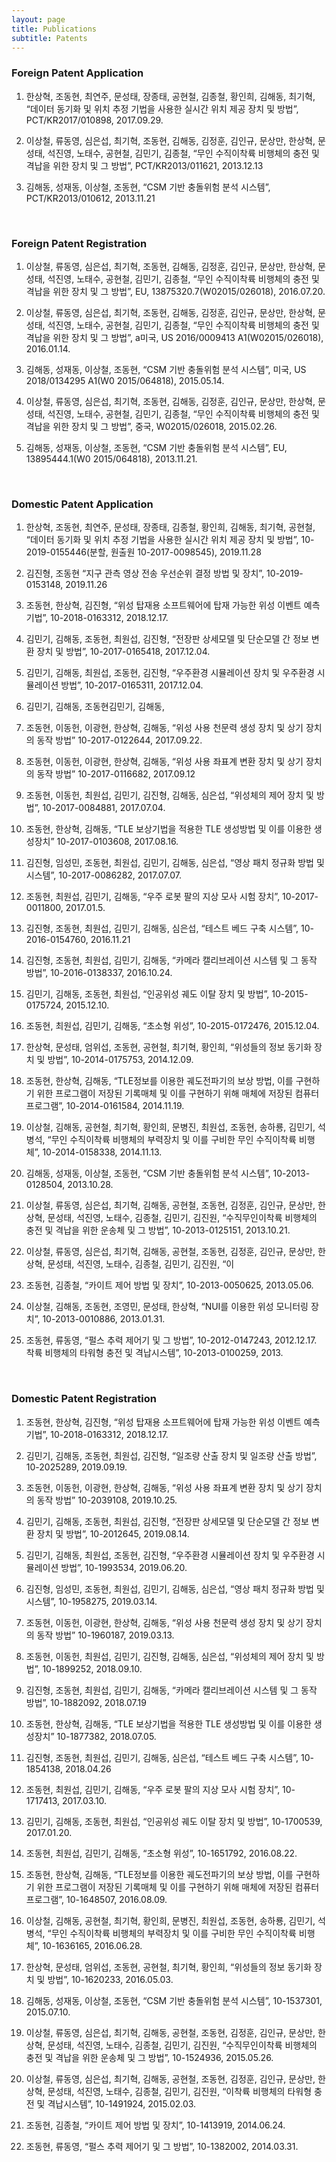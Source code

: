 ```yaml
---
layout: page
title: Publications
subtitle: Patents
---
```


### Foreign Patent Application  
1. 한상혁, 조동현, 최연주, 문성태, 장종태, 공현철, 김종철, 황인희, 김해동, 최기혁, “데이터 동기화 및 위치 추정 기법을 사용한 실시간 위치 제공 장치 및 방법”, PCT/KR2017/010898, 2017.09.29.

2. 이상철, 류동영, 심은섭, 최기혁, 조동현, 김해동, 김정훈, 김인규, 문상만, 한상혁, 문성태, 석진영, 노태수, 공현철, 김민기, 김종철, “무인 수직이착륙 비행체의 충전 및 격납을 위한 장치 및 그 방법”, PCT/KR2013/011621, 2013.12.13

3. 김해동, 성재동, 이상철, 조동현, “CSM 기반 충돌위험 분석 시스템”, PCT/KR2013/010612, 2013.11.21

<br>

### Foreign Patent Registration  
1. 이상철, 류동영, 심은섭, 최기혁, 조동현, 김해동, 김정훈, 김인규, 문상만, 한상혁, 문성태, 석진영, 노태수, 공현철, 김민기, 김종철, “무인 수직이착륙 비행체의 충전 및 격납을 위한 장치 및 그 방법”, EU, 13875320.7(W02015/026018), 2016.07.20.

2. 이상철, 류동영, 심은섭, 최기혁, 조동현, 김해동, 김정훈, 김인규, 문상만, 한상혁, 문성태, 석진영, 노태수, 공현철, 김민기, 김종철, “무인 수직이착륙 비행체의 충전 및 격납을 위한 장치 및 그 방법”, a미국, US 2016/0009413 A1(W02015/026018), 2016.01.14.

3. 김해동, 성재동, 이상철, 조동현, “CSM 기반 충돌위험 분석 시스템”, 미국, US 2018/0134295 A1(W0 2015/064818), 2015.05.14.

4. 이상철, 류동영, 심은섭, 최기혁, 조동현, 김해동, 김정훈, 김인규, 문상만, 한상혁, 문성태, 석진영, 노태수, 공현철, 김민기, 김종철, “무인 수직이착륙 비행체의 충전 및 격납을 위한 장치 및 그 방법”, 중국, W02015/026018, 2015.02.26.

5. 김해동, 성재동, 이상철, 조동현, “CSM 기반 충돌위험 분석 시스템”, EU, 13895444.1(W0 2015/064818), 2013.11.21.

<br>

### Domestic Patent Application
1. 한상혁, 조동현, 최연주, 문성태, 장종태, 김종철, 황인희, 김해동, 최기혁, 공현철, “데이터 동기화 및 위치 추정 기법을 사용한 실시간 위치 제공 장치 및 방법”, 10-2019-0155446(분할, 원출원 10-2017-0098545), 2019.11.28

2. 김진형, 조동현 “지구 관측 영상 전송 우선순위 결정 방법 및 장치”, 10-2019-0153148, 2019.11.26

3. 조동현, 한상혁, 김진형, “위성 탑재용 소프트웨어에 탑재 가능한 위성 이벤트 예측 기법”, 10-2018-0163312, 2018.12.17.

4. 김민기, 김해동, 조동현, 최원섭, 김진형, “전장판 상세모델 및 단순모델 간 정보 변환 장치 및 방법”, 10-2017-0165418, 2017.12.04.

5. 김민기, 김해동, 최원섭, 조동현, 김진형, “우주환경 시뮬레이션 장치 및 우주환경 시뮬레이션 방법”, 10-2017-0165311, 2017.12.04.

6. 김민기, 김해동, 조동현김민기, 김해동,

7. 조동현, 이동헌, 이광현, 한상혁, 김해동, “위성 사용 천문력 생성 장치 및 상기 장치의 동작 방법” 10-2017-0122644, 2017.09.22.

8. 조동현, 이동헌, 이광현, 한상혁, 김해동, “위성 사용 좌표계 변환 장치 및 상기 장치의 동작 방법” 10-2017-0116682, 2017.09.12

9. 조동현, 이동헌, 최원섭, 김민기, 김진형, 김해동, 심은섭, “위성체의 제어 장치 및 방법”, 10-2017-0084881, 2017.07.04.

10. 조동현, 한상혁, 김해동, “TLE 보상기법을 적용한 TLE 생성방법 및 이를 이용한 생성장치” 10-2017-0103608, 2017.08.16.

11. 김진형, 임성민, 조동현, 최원섭, 김민기, 김해동, 심은섭, “영상 패치 정규화 방법 및 시스템”, 10-2017-0086282, 2017.07.07.

12. 조동현, 최원섭, 김민기, 김해동, “우주 로봇 팔의 지상 모사 시험 장치”, 10-2017-0011800, 2017.01.5.

13. 김진형, 조동현, 최원섭, 김민기, 김해동, 심은섭, “테스트 베드 구축 시스템”, 10-2016-0154760, 2016.11.21

14. 김진형, 조동현, 최원섭, 김민기, 김해동, “카메라 캘리브레이션 시스템 및 그 동작 방법”, 10-2016-0138337, 2016.10.24.

15. 김민기, 김해동, 조동현, 최원섭, “인공위성 궤도 이탈 장치 및 방법”, 10-2015-0175724, 2015.12.10.

16. 조동현, 최원섭, 김민기, 김해동, “초소형 위성”, 10-2015-0172476, 2015.12.04.

17. 한상혁, 문성태, 엄위섭, 조동현, 공현철, 최기혁, 황인희, “위성들의 정보 동기화 장치 및 방법”, 10-2014-0175753, 2014.12.09.

18. 조동현, 한상혁, 김해동, “TLE정보를 이용한 궤도전파기의 보상 방법, 이를 구현하기 위한 프로그램이 저장된 기록매체 및 이를 구현하기 위해 매체에 저장된 컴퓨터프로그램”, 10-2014-0161584, 2014.11.19.

19. 이상철, 김해동, 공현철, 최기혁, 황인희, 문병진, 최원섭, 조동현, 송하룡, 김민기, 석병석, “무인 수직이착륙 비행체의 부력장치 및 이를 구비한 무인 수직이착륙 비행체”, 10-2014-0158338, 2014.11.13.

20. 김해동, 성재동, 이상철, 조동현, “CSM 기반 충돌위험 분석 시스템”, 10-2013-0128504, 2013.10.28.

21. 이상철, 류동영, 심은섭, 최기혁, 김해동, 공현철, 조동현, 김정훈, 김인규, 문상만, 한상혁, 문성태, 석진영, 노태수, 김종철, 김민기, 김진원, “수직무인이착륙 비행체의 충전 및 격납을 위한 운송체 및 그 방법”, 10-2013-0125151, 2013.10.21.

22. 이상철, 류동영, 심은섭, 최기혁, 김해동, 공현철, 조동현, 김정훈, 김인규, 문상만, 한상혁, 문성태, 석진영, 노태수, 김종철, 김민기, 김진원, “이

23. 조동현, 김종철, “카이트 제어 방법 및 장치”, 10-2013-0050625, 2013.05.06.

24. 이상철, 김해동, 조동현, 조영민, 문성태, 한상혁, “NUI를 이용한 위성 모니터링 장치”, 10-2013-0010886, 2013.01.31.

25. 조동현, 류동영, “펄스 추력 제어기 및 그 방법”, 10-2012-0147243, 2012.12.17. 착륙 비행체의 타워형 충전 및 격납시스템”, 10-2013-0100259, 2013.

<br>

### Domestic Patent Registration
1. 조동현, 한상혁, 김진형, “위성 탑재용 소프트웨어에 탑재 가능한 위성 이벤트 예측 기법”, 10-2018-0163312, 2018.12.17.

2. 김민기, 김해동, 조동현, 최원섭, 김진형, “일조량 산출 장치 및 일조량 산출 방법”, 10-2025289, 2019.09.19.

3. 조동현, 이동헌, 이광현, 한상혁, 김해동, “위성 사용 좌표계 변환 장치 및 상기 장치의 동작 방법” 10-2039108, 2019.10.25.

4. 김민기, 김해동, 조동현, 최원섭, 김진형, “전장판 상세모델 및 단순모델 간 정보 변환 장치 및 방법”, 10-2012645, 2019.08.14.

5. 김민기, 김해동, 최원섭, 조동현, 김진형, “우주환경 시뮬레이션 장치 및 우주환경 시뮬레이션 방법”, 10-1993534, 2019.06.20.

6. 김진형, 임성민, 조동현, 최원섭, 김민기, 김해동, 심은섭, “영상 패치 정규화 방법 및 시스템”, 10-1958275, 2019.03.14.

7. 조동현, 이동헌, 이광현, 한상혁, 김해동, “위성 사용 천문력 생성 장치 및 상기 장치의 동작 방법” 10-1960187, 2019.03.13.

8. 조동현, 이동헌, 최원섭, 김민기, 김진형, 김해동, 심은섭, “위성체의 제어 장치 및 방법”, 10-1899252, 2018.09.10.

9. 김진형, 조동현, 최원섭, 김민기, 김해동, “카메라 캘리브레이션 시스템 및 그 동작 방법”, 10-1882092, 2018.07.19

10. 조동현, 한상혁, 김해동, “TLE 보상기법을 적용한 TLE 생성방법 및 이를 이용한 생성장치” 10-1877382, 2018.07.05.

11. 김진형, 조동현, 최원섭, 김민기, 김해동, 심은섭, “테스트 베드 구축 시스템”, 10-1854138, 2018.04.26

12. 조동현, 최원섭, 김민기, 김해동, “우주 로봇 팔의 지상 모사 시험 장치”, 10-1717413, 2017.03.10.

13. 김민기, 김해동, 조동현, 최원섭, “인공위성 궤도 이탈 장치 및 방법”, 10-1700539, 2017.01.20.

14. 조동현, 최원섭, 김민기, 김해동, “초소형 위성”, 10-1651792, 2016.08.22.

15. 조동현, 한상혁, 김해동, “TLE정보를 이용한 궤도전파기의 보상 방법, 이를 구현하기 위한 프로그램이 저장된 기록매체 및 이를 구현하기 위해 매체에 저장된 컴퓨터프로그램”, 10-1648507, 2016.08.09.

16. 이상철, 김해동, 공현철, 최기혁, 황인희, 문병진, 최원섭, 조동현, 송하룡, 김민기, 석병석, “무인 수직이착륙 비행체의 부력장치 및 이를 구비한 무인 수직이착륙 비행체”, 10-1636165, 2016.06.28.

17. 한상혁, 문성태, 엄위섭, 조동현, 공현철, 최기혁, 황인희, “위성들의 정보 동기화 장치 및 방법”, 10-1620233, 2016.05.03.

18. 김해동, 성재동, 이상철, 조동현, “CSM 기반 충돌위험 분석 시스템”, 10-1537301, 2015.07.10.

19. 이상철, 류동영, 심은섭, 최기혁, 김해동, 공현철, 조동현, 김정훈, 김인규, 문상만, 한상혁, 문성태, 석진영, 노태수, 김종철, 김민기, 김진원, “수직무인이착륙 비행체의 충전 및 격납을 위한 운송체 및 그 방법”, 10-1524936, 2015.05.26.

20. 이상철, 류동영, 심은섭, 최기혁, 김해동, 공현철, 조동현, 김정훈, 김인규, 문상만, 한상혁, 문성태, 석진영, 노태수, 김종철, 김민기, 김진원, “이착륙 비행체의 타워형 충전 및 격납시스템”, 10-1491924, 2015.02.03.

21. 조동현, 김종철, “카이트 제어 방법 및 장치”, 10-1413919, 2014.06.24.

22. 조동현, 류동영, “펄스 추력 제어기 및 그 방법”, 10-1382002, 2014.03.31.

